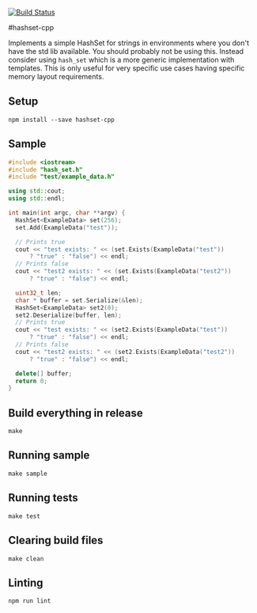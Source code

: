 [![Build Status](https://travis-ci.org/bbondy/hashset-cpp.svg?branch=master)](https://travis-ci.org/bbondy/hashset-cpp)

#hashset-cpp

Implements a simple HashSet for strings in environments where you don't have the std lib available.
You should probably not be using this. Instead consider using `hash_set` which is a more generic implementation with templates.
This is only useful for very specific use cases having specific memory layout requirements.

## Setup

```
npm install --save hashset-cpp
```

## Sample

```c++
#include <iostream>
#include "hash_set.h"
#include "test/example_data.h"

using std::cout;
using std::endl;

int main(int argc, char **argv) {
  HashSet<ExampleData> set(256);
  set.Add(ExampleData("test"));

  // Prints true
  cout << "test exists: " << (set.Exists(ExampleData("test"))
      ? "true" : "false") << endl;
  // Prints false
  cout << "test2 exists: " << (set.Exists(ExampleData("test2"))
      ? "true" : "false") << endl;

  uint32_t len;
  char * buffer = set.Serialize(&len);
  HashSet<ExampleData> set2(0);
  set2.Deserialize(buffer, len);
  // Prints true
  cout << "test exists: " << (set2.Exists(ExampleData("test"))
      ? "true" : "false") << endl;
  // Prints false
  cout << "test2 exists: " << (set2.Exists(ExampleData("test2"))
      ? "true" : "false") << endl;

  delete[] buffer;
  return 0;
}
```

## Build everything in release

```
make
```

## Running sample

```
make sample
```

## Running tests

```
make test
```

## Clearing build files
```
make clean
```

## Linting
```
npm run lint
```
